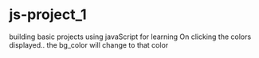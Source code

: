 # js-project_1
building basic projects using javaScript for learning 
On clicking the colors displayed.. the bg_color will change to that color
